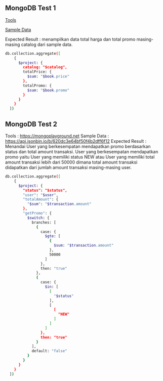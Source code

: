 ## MongoDB Test 1

[Tools](https://mongoplayground.net)

[Sample Data](https://api.jsonbin.io/b/6108111bf14b8b153e05f501)

Expected Result	: menampilkan data total harga dan total promo masing-masing catalog dari sample data.


```sh
db.collection.aggregate([
    {
      $project: {
        catalog: "$catalog",
        totalPrice: {
          $sum: "$book.price"
        },
        totalPromo: {
          $sum: "$book.promo"
        }
      }
    }
  ])
```
## MongoDB Test 2

Tools			: https://mongoplayground.net
Sample Data		: https://api.jsonbin.io/b/620dc3e64bf50f4b2dff6f12
Expected Result	: Menandai User yang berkesempatan mendapatkan promo berdasarkan status dan total amount transaksi. User yang berkesempatan mendapatkan promo yaitu User yang memiliki status NEW atau User yang memiliki total amount transaksi lebih dari 50000 dimana total amount transaksi didapatkan dari jumlah amount transaksi masing-masing user.


```sh
db.collection.aggregate([
    {
      $project: {
        "status": "$status",
        "user": "$user",
        "totalAmount": {
          "$sum": "$transaction.amount"
        },
        "getPromo": {
          $switch: {
            branches: [
              {
                case: {
                  $gte: [
                    {
                      $sum: "$transaction.amount"
                    },
                    50000
                  ]
                },
                then: "true"
              },
              {
                case: {
                  $in: [
                    [
                      "$status"
                    ],
                    [
                      [
                        "NEW"
                      ]
                    ]
                  ]
                },
                then: "true"
              }
            ],
            default: "false"
          }
        }
      }
    }
  ])
```